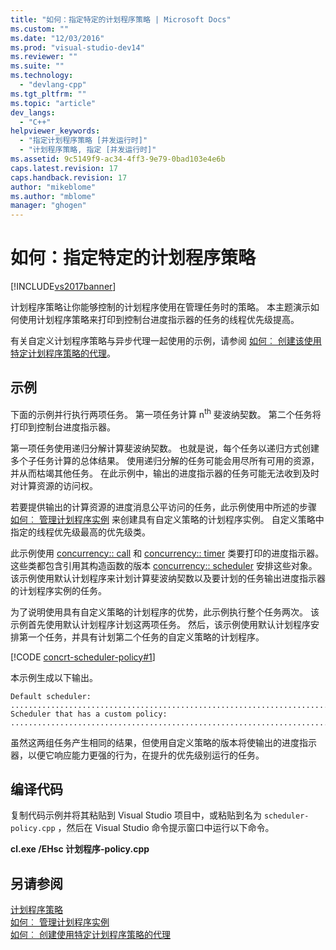 ```yaml
---
title: "如何：指定特定的计划程序策略 | Microsoft Docs"
ms.custom: ""
ms.date: "12/03/2016"
ms.prod: "visual-studio-dev14"
ms.reviewer: ""
ms.suite: ""
ms.technology: 
  - "devlang-cpp"
ms.tgt_pltfrm: ""
ms.topic: "article"
dev_langs: 
  - "C++"
helpviewer_keywords: 
  - "指定计划程序策略 [并发运行时]"
  - "计划程序策略, 指定 [并发运行时]"
ms.assetid: 9c5149f9-ac34-4ff3-9e79-0bad103e4e6b
caps.latest.revision: 17
caps.handback.revision: 17
author: "mikeblome"
ms.author: "mblome"
manager: "ghogen"
---
```

# 如何：指定特定的计划程序策略
[!INCLUDE[vs2017banner](../../assembler/inline/includes/vs2017banner.md)]

计划程序策略让你能够控制的计划程序使用在管理任务时的策略。 本主题演示如何使用计划程序策略来打印到控制台进度指示器的任务的线程优先级提高。  
  
 有关自定义计划程序策略与异步代理一起使用的示例，请参阅 [如何︰ 创建该使用特定计划程序策略的代理](../../parallel/concrt/how-to-create-agents-that-use-specific-scheduler-policies.md)。  
  
## <a name="example"></a>示例  
 下面的示例并行执行两项任务。 第一项任务计算 n<sup>th</sup> 斐波纳契数。 第二个任务将打印到控制台进度指示器。  
  
 第一项任务使用递归分解计算斐波纳契数。 也就是说，每个任务以递归方式创建多个子任务计算的总体结果。 使用递归分解的任务可能会用尽所有可用的资源，并从而枯竭其他任务。 在此示例中，输出的进度指示器的任务可能无法收到及时对计算资源的访问权。  
  
 若要提供输出的计算资源的进度消息公平访问的任务，此示例使用中所述的步骤 [如何︰ 管理计划程序实例](../../parallel/concrt/how-to-manage-a-scheduler-instance.md) 来创建具有自定义策略的计划程序实例。 自定义策略中指定的线程优先级最高的优先级类。  
  
 此示例使用 [concurrency:: call](../../parallel/concrt/reference/call-class.md) 和 [concurrency:: timer](../../parallel/concrt/reference/timer-class.md) 类要打印的进度指示器。 这些类都包含引用其构造函数的版本 [concurrency:: scheduler](../../parallel/concrt/reference/scheduler-class.md) 安排这些对象。 该示例使用默认计划程序来计划计算斐波纳契数以及要计划的任务输出进度指示器的计划程序实例的任务。  
  
 为了说明使用具有自定义策略的计划程序的优势，此示例执行整个任务两次。 该示例首先使用默认计划程序计划这两项任务。 然后，该示例使用默认计划程序安排第一个任务，并具有计划第二个任务的自定义策略的计划程序。  
  
 [!CODE [concrt-scheduler-policy#1](../CodeSnippet/VS_Snippets_ConcRT/concrt-scheduler-policy#1)]  
  
 本示例生成以下输出。  
  
```Output  
Default scheduler:  
...........................................................................done  
Scheduler that has a custom policy:  
...........................................................................done  
```  
  
 虽然这两组任务产生相同的结果，但使用自定义策略的版本将使输出的进度指示器，以便它响应能力更强的行为，在提升的优先级别运行的任务。  
  
## <a name="compiling-the-code"></a>编译代码  
 复制代码示例并将其粘贴到 Visual Studio 项目中，或粘贴到名为 `scheduler-policy.cpp` ，然后在 Visual Studio 命令提示窗口中运行以下命令。  
  
 **cl.exe /EHsc 计划程序-policy.cpp**  
  
## <a name="see-also"></a>另请参阅  
 [计划程序策略](../../parallel/concrt/scheduler-policies.md)   
 [如何︰ 管理计划程序实例](../../parallel/concrt/how-to-manage-a-scheduler-instance.md)   
 [如何︰ 创建使用特定计划程序策略的代理](../../parallel/concrt/how-to-create-agents-that-use-specific-scheduler-policies.md)

